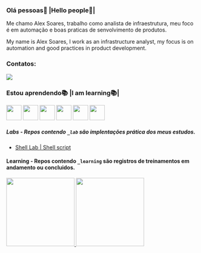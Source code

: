 ### Olá pessoas🤝 |Hello people🤝|

Me chamo Alex Soares, trabalho como analista de infraestrutura, meu foco é em automação e boas praticas de senvolvimento de produtos. 

My name is Alex Soares, I work as an infrastructure analyst, my focus is on automation and good practices in product development.

### Contatos:

<div>
<a href="https://www.linkedin.com/in/alex-alves-soares-96831a1a6/" target="_blank"><img src="https://img.shields.io/badge/-LinkedIn-%230077B5?style=for-the-    badge&logo=linkedin&logoColor=white" target="_blank"></a>   
</div>

### Estou aprendendo📚 |I am learning📚|
<p float="left">
 <img src="https://img.icons8.com/fluency/48/000000/ansible.png" width="40" height="40"/>
 <img src="https://cdn.jsdelivr.net/gh/devicons/devicon/icons/googlecloud/googlecloud-original.svg" width="40" height="40"/>
 <img src="https://cdn.jsdelivr.net/gh/devicons/devicon/icons/docker/docker-original.svg" width="40" height="40"/>
 <img src="https://cdn.jsdelivr.net/gh/devicons/devicon/icons/kubernetes/kubernetes-plain.svg" width="40" height="40" />
 <img src="https://cdn.jsdelivr.net/gh/devicons/devicon/icons/amazonwebservices/amazonwebservices-original.svg" width="40" height="40"/>
 <img src="https://img.icons8.com/color/48/000000/terraform.png"width="40" height="40"/>
</p>

##### Labs - Repos contendo ``_lab`` são implentações prática dos meus estudos.
- [Shell Lab | Shell script](https://github.com/So4resAlex/shell_lab)
#### Learning - Repos contendo ``_learning`` são registros de treinamentos em andamento ou concluidos.


<div>
 <a href="https://github.com/So4resAlex">
 <img height="180em" src="https://github-readme-stats.vercel.app/api/top-langs/?username=So4resAlex&layout=compact&langs_count=7&theme=dracula"/>
 <img height="180em" src="https://github-readme-stats.vercel.app/api?username=So4resAlex&show_icons=true&theme=dracula&include_all_commits=true&count_private=true"/>
</div>
